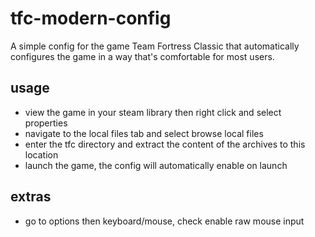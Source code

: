 # tfc-modern-config
A simple config for the game Team Fortress Classic that automatically configures the game in a way that's comfortable for most users.

## usage
- view the game in your steam library then right click and select properties
- navigate to the local files tab and select browse local files
- enter the tfc directory and extract the content of the archives to this location
- launch the game, the config will automatically enable on launch

## extras
- go to options then keyboard/mouse, check enable raw mouse input
